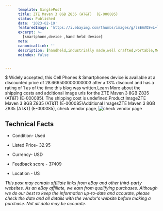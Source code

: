 ```yaml
---
      template: SinglePost
      title: ZTE Maven 3 8GB Z835 (AT&T)  (E-000085)
      status: Published
      date: '2023-02-10'
      featuredImage: 'https://i.ebayimg.com/thumbs/images/g/lEEAAOSwL~ljlN-b/s-l225.jpg'
      excerpt: >-
        [smartphone,device ,hand held device]
      meta:
      canonicalLink: ''
      description: [handheld,industrially made,well crafted,Portable,Mobile,Compact,Convenient,Lightweight,Maneuverable,Man-portable,Miniature,Carriable,Hand-held,Light,Holdable,Transportable,Mobile device,Pocket-sized,On-the-go,Wireless,Cordless,Compact size,Convenient size, smartphone,device ,hand held device]
      noindex: false

        
---
```

$
    Widely accepted, this Cell Phones & Smartphones device is available at a discounted price of 28.666500000000003 after a 13% discount and has a rating of 1 as of the time this blog was written.Learn More about the shipping costs and additional image urls for the ZTE Maven 3 8GB Z835 (AT&T)  (E-000085). The shipping cost is undefined.Product ImageZTE Maven 3 8GB Z835 (AT&T)  (E-000085)Additional ImagesZTE Maven 3 8GB Z835 (AT&T)  (E-000085), check vendor page, ![check vendor page](https://origin-galleryplus.ebayimg.com/ws/web/155402094303_2_0_1/225x225.jpg,https://origin-galleryplus.ebayimg.com/ws/web/155402094303_3_0_1/225x225.jpg,https://origin-galleryplus.ebayimg.com/ws/web/155402094303_4_0_1/225x225.jpg)
    
    

 ## Technical Facts 



     
      

 - Condition- Used 


      

 - Listed Price- 32.95 


      

 - Currency- USD 


      

 - Feedback score - 37409 


      

 - Location - US 


      
      

 *_This post may contain affiliate links from eBay and other third-party websites. As an eBay affiliate, we earn from qualifying purchases. Although we do our best to keep the information up-to-date and accurate, please check the date and all details with the vendor's website before making a purchase. Not all data may be accurate._*



    
    
    
    
    